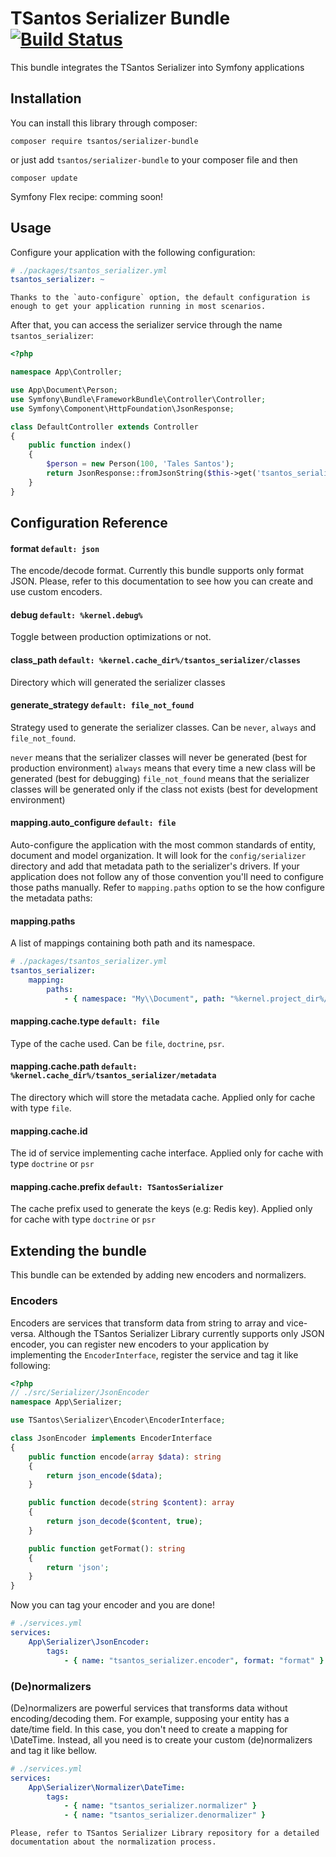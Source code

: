 # TSantos Serializer Bundle [![Build Status](https://travis-ci.org/tsantos84/serializer-bundle.svg?branch=master)](https://travis-ci.org/tsantos84/serializer-bundle)

This bundle integrates the TSantos Serializer into Symfony applications

## Installation

You can install this library through composer:

`composer require tsantos/serializer-bundle`

or just add `tsantos/serializer-bundle` to your composer file and then

`composer update`

Symfony Flex recipe: comming soon!

## Usage

Configure your application with the following configuration:

```yaml
# ./packages/tsantos_serializer.yml
tsantos_serializer: ~
```

    Thanks to the `auto-configure` option, the default configuration is enough to get your application running in most scenarios.
After that, you can access the serializer service through the name `tsantos_serializer`:

```php
<?php

namespace App\Controller;

use App\Document\Person;
use Symfony\Bundle\FrameworkBundle\Controller\Controller;
use Symfony\Component\HttpFoundation\JsonResponse;

class DefaultController extends Controller
{
    public function index()
    {
        $person = new Person(100, 'Tales Santos');
        return JsonResponse::fromJsonString($this->get('tsantos_serializer')->serialize($person));
    }
}
```

## Configuration Reference

#### format `default: json`

The encode/decode format. Currently this bundle supports only format JSON. Please, refer to this documentation to see how you can
create and use custom encoders.

#### debug `default: %kernel.debug%`

Toggle between production optimizations or not.

#### class_path `default: %kernel.cache_dir%/tsantos_serializer/classes`

Directory which will generated the serializer classes

#### generate_strategy `default: file_not_found`

Strategy used to generate the serializer classes. Can be `never`, `always` and `file_not_found`.

`never` means that the serializer classes will never be generated (best for production environment)
`always` means that every time a new class will be generated (best for debugging)
`file_not_found` means that the serializer classes will be generated only if the class not exists (best for development environment)

#### mapping.auto_configure `default: file`

Auto-configure the application with the most common standards of entity, document and model organization. It will look for the `config/serializer` directory and add
that metadata path to the serializer's drivers. If your application does not follow any of those convention you'll need to configure
those paths manually. Refer to `mapping.paths` option to se the how configure the metadata paths:

#### mapping.paths

A list of mappings containing both path and its namespace.

```yaml
# ./packages/tsantos_serializer.yml
tsantos_serializer:
    mapping:
        paths:
            - { namespace: "My\\Document", path: "%kernel.project_dir%/config/serializer" }
```

#### mapping.cache.type `default: file`

Type of the cache used. Can be `file`, `doctrine`, `psr`.

#### mapping.cache.path `default: %kernel.cache_dir%/tsantos_serializer/metadata`

The directory which will store the metadata cache. Applied only for cache with type `file`.

#### mapping.cache.id

The id of service implementing cache interface. Applied only for cache with type `doctrine` or `psr`

#### mapping.cache.prefix `default: TSantosSerializer`

The cache prefix used to generate the keys (e.g: Redis key). Applied only for cache with type `doctrine` or `psr`

## Extending the bundle

This bundle can be extended by adding new encoders and normalizers.

### Encoders

Encoders are services that transform data from string to array and vice-versa. Although the TSantos Serializer Library currently supports only JSON encoder,
you can register new encoders to your application by implementing the `EncoderInterface`, register the service and tag it like following:

```php
<?php
// ./src/Serializer/JsonEncoder
namespace App\Serializer;

use TSantos\Serializer\Encoder\EncoderInterface;

class JsonEncoder implements EncoderInterface
{
    public function encode(array $data): string
    {
        return json_encode($data);
    }

    public function decode(string $content): array
    {
        return json_decode($content, true);
    }

    public function getFormat(): string
    {
        return 'json';
    }
}
```

Now you can tag your encoder and you are done!

```yaml
# ./services.yml
services:
    App\Serializer\JsonEncoder:
        tags:
            - { name: "tsantos_serializer.encoder", format: "format" }
```

### (De)normalizers

(De)normalizers are powerful services that transforms data without encoding/decoding them. For example,
supposing your entity has a date/time field. In this case, you don't need to create a mapping for \DateTime. Instead, all you need is to create your custom (de)normalizers and tag it like bellow.

```yaml
# ./services.yml
services:
    App\Serializer\Normalizer\DateTime:
        tags:
            - { name: "tsantos_serializer.normalizer" }
            - { name: "tsantos_serializer.denormalizer" }
```

    Please, refer to TSantos Serializer Library repository for a detailed documentation about the normalization process.
